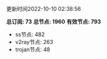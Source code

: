 更新时间2022-10-10 02:38:56

**总订阅: 73**
**总节点: 1960**
**有效节点: 793**
- ss节点: 482
- v2ray节点: 263
- trojan节点: 48
